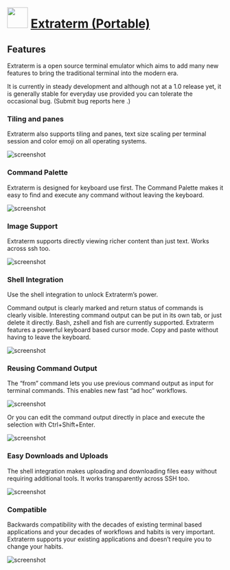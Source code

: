 ﻿# <img src="https://cdn.jsdelivr.net/gh/chtof/chocolatey-packages/automatic/extraterm.portable/extraterm.portable.png" width="48" height="48"/> [Extraterm (Portable)](https://chocolatey.org/packages/extraterm.portable)

## Features
Extraterm is a open source terminal emulator which aims to add many new features to bring the traditional terminal into the modern era.

It is currently in steady development and although not at a 1.0 release yet, it is generally stable for everyday use provided you can tolerate the occasional bug. (Submit bug reports here .)

### Tiling and panes
Extraterm also supports tiling and panes, text size scaling per terminal session and color emoji on all operating systems.

![screenshot](https://cdn.jsdelivr.net/gh/chtof/chocolatey-packages/automatic/extraterm.portable/screenshot1.png)

### Command Palette
Extraterm is designed for keyboard use first. The Command Palette makes it easy to find and execute any command without leaving the keyboard.

![screenshot](https://cdn.jsdelivr.net/gh/chtof/chocolatey-packages/automatic/extraterm.portable/screenshot2.png)

### Image Support
Extraterm supports directly viewing richer content than just text. Works across ssh too.

![screenshot](https://cdn.jsdelivr.net/gh/chtof/chocolatey-packages/automatic/extraterm.portable/screenshot3.png)

### Shell Integration
Use the shell integration to unlock Extraterm’s power.

Command output is clearly marked and return status of commands is clearly visible. Interesting command output can be put in its own tab, or just delete it directly. Bash, zshell and fish are currently supported. Extraterm features a powerful keyboard based cursor mode. Copy and paste without having to leave the keyboard.

![screenshot](https://cdn.jsdelivr.net/gh/chtof/chocolatey-packages/automatic/extraterm.portable/screenshot4.gif)

### Reusing Command Output
The “from” command lets you use previous command output as input for terminal commands. This enables new fast “ad hoc” workflows.

![screenshot](https://cdn.jsdelivr.net/gh/chtof/chocolatey-packages/automatic/extraterm.portable/screenshot5.gif)

Or you can edit the command output directly in place and execute the selection with Ctrl+Shift+Enter.

![screenshot](https://cdn.jsdelivr.net/gh/chtof/chocolatey-packages/automatic/extraterm.portable/screenshot6.gif)

### Easy Downloads and Uploads
The shell integration makes uploading and downloading files easy without requiring additional tools. It works transparently across SSH too.

![screenshot](https://cdn.jsdelivr.net/gh/chtof/chocolatey-packages/automatic/extraterm.portable/screenshot7.png)

### Compatible
Backwards compatibility with the decades of existing terminal based applications and your decades of workflows and habits is very important. Extraterm supports your existing applications and doesn’t require you to change your habits.

![screenshot](https://cdn.jsdelivr.net/gh/chtof/chocolatey-packages/automatic/extraterm.portable/screenshot8.gif)
